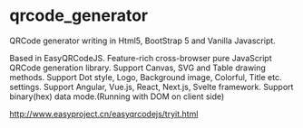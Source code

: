 # qrcode_generator
QRCode generator writing in Html5, BootStrap 5 and Vanilla Javascript.

<p>Based in EasyQRCodeJS. Feature-rich cross-browser pure JavaScript QRCode generation library. Support Canvas, SVG and Table drawing methods. Support Dot style, Logo, Background image, Colorful, Title etc. settings. Support Angular, Vue.js, React, Next.js, Svelte framework. Support binary(hex) data mode.(Running with DOM on client side)</p>
<a href="http://www.easyproject.cn/easyqrcodejs/tryit.html" target="_blank">http://www.easyproject.cn/easyqrcodejs/tryit.html</a>
